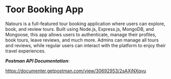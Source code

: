 # Toor Booking App

Natours is a full-featured tour booking application where users can explore, book, and review tours. Built using Node.js, Express.js, MongoDB, and Mongoose, this app allows users to authenticate, manage their profiles, book tours, leave reviews, and much more. Admins can manage all tours and reviews, while regular users can interact with the platform to enjoy their travel experiences.

_**Postman API Documentation**_:

https://documenter.getpostman.com/view/30692953/2sAXjNXqvu
